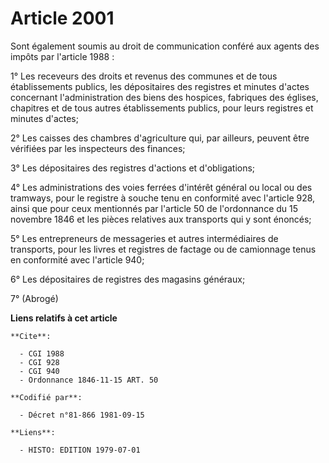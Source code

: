 # Article 2001

Sont également soumis au droit de communication conféré aux agents des impôts par l'article 1988 :

1° Les receveurs des droits et revenus des communes et de tous établissements publics, les dépositaires des registres et
minutes d'actes concernant l'administration des biens des hospices, fabriques des églises, chapitres et de tous autres
établissements publics, pour leurs registres et minutes d'actes;

2° Les caisses des chambres d'agriculture qui, par ailleurs, peuvent être vérifiées par les inspecteurs des finances;

3° Les dépositaires des registres d'actions et d'obligations;

4° Les administrations des voies ferrées d'intérêt général ou local ou des tramways, pour le registre à souche tenu en
conformité avec l'article 928, ainsi que pour ceux mentionnés par l'article 50 de l'ordonnance du 15 novembre 1846 et les
pièces relatives aux transports qui y sont énoncés;

5° Les entrepreneurs de messageries et autres intermédiaires de transports, pour les livres et registres de factage ou de
camionnage tenus en conformité avec l'article 940;

6° Les dépositaires de registres des magasins généraux;

7° (Abrogé)

**Liens relatifs à cet article**

	**Cite**:

	  - CGI 1988
	  - CGI 928
	  - CGI 940
	  - Ordonnance 1846-11-15 ART. 50

	**Codifié par**:

	  - Décret n°81-866 1981-09-15

	**Liens**:

	  - HISTO: EDITION 1979-07-01
